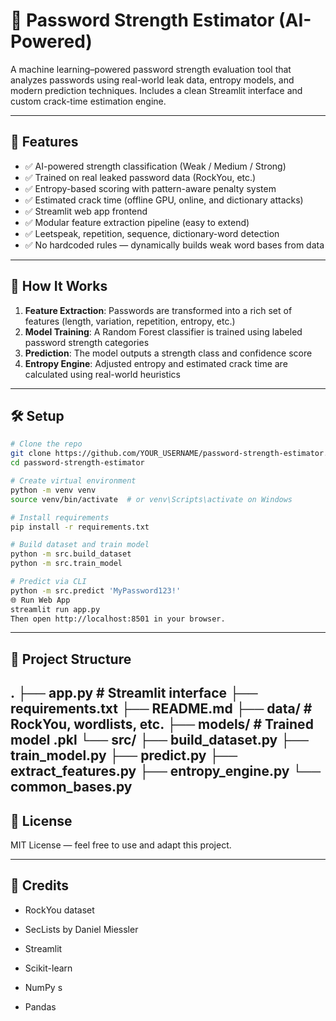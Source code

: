 # 🔐 Password Strength Estimator (AI-Powered)

A machine learning–powered password strength evaluation tool that analyzes passwords using real-world leak data, entropy models, and modern prediction techniques. Includes a clean Streamlit interface and custom crack-time estimation engine.

---

## 🚀 Features

- ✅ AI-powered strength classification (Weak / Medium / Strong)
- ✅ Trained on real leaked password data (RockYou, etc.)
- ✅ Entropy-based scoring with pattern-aware penalty system
- ✅ Estimated crack time (offline GPU, online, and dictionary attacks)
- ✅ Streamlit web app frontend
- ✅ Modular feature extraction pipeline (easy to extend)
- ✅ Leetspeak, repetition, sequence, dictionary-word detection
- ✅ No hardcoded rules — dynamically builds weak word bases from data

---

## 🧠 How It Works

1. **Feature Extraction**: Passwords are transformed into a rich set of features (length, variation, repetition, entropy, etc.)
2. **Model Training**: A Random Forest classifier is trained using labeled password strength categories
3. **Prediction**: The model outputs a strength class and confidence score
4. **Entropy Engine**: Adjusted entropy and estimated crack time are calculated using real-world heuristics

---

## 🛠️ Setup

```bash
# Clone the repo
git clone https://github.com/YOUR_USERNAME/password-strength-estimator.git
cd password-strength-estimator

# Create virtual environment
python -m venv venv
source venv/bin/activate  # or venv\Scripts\activate on Windows

# Install requirements
pip install -r requirements.txt

# Build dataset and train model
python -m src.build_dataset
python -m src.train_model

# Predict via CLI
python -m src.predict 'MyPassword123!'
🌐 Run Web App
streamlit run app.py
Then open http://localhost:8501 in your browser.
```
---

## 📂 Project Structure
.
├── app.py                  # Streamlit interface
├── requirements.txt
├── README.md
├── data/                   # RockYou, wordlists, etc.
├── models/                 # Trained model .pkl
└── src/
    ├── build_dataset.py
    ├── train_model.py
    ├── predict.py
    ├── extract_features.py
    ├── entropy_engine.py
    └── common_bases.py
---

## 📄 License
MIT License — feel free to use and adapt this project.

---

## 🙏 Credits
- RockYou dataset

- SecLists by Daniel Miessler

- Streamlit

- Scikit-learn

- NumPy
s
- Pandas